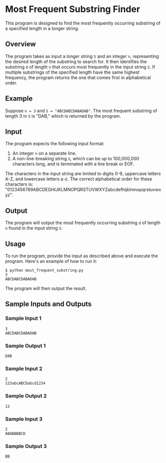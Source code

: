 # Most Frequent Substring Finder

This program is designed to find the most frequently occurring substring of a specified length in a longer string.

## Overview

The program takes as input a longer string `S` and an integer `n`, representing the desired length of the substring to search for. It then identifies the substring `d` of length `n` that occurs most frequently in the input string `S`. If multiple substrings of the specified length have the same highest frequency, the program returns the one that comes first in alphabetical order.

## Example

Suppose `n = 3` and `S = "ABCDABCDABADAB"`. The most frequent substring of length 3 in `S` is "DAB," which is returned by the program.

## Input

The program expects the following input format:

1. An integer `n` on a separate line.
2. A non-line-breaking string `S`, which can be up to 100,000,000 characters long, and is terminated with a line break or EOF.

The characters in the input string are limited to digits 0-9, uppercase letters A-Z, and lowercase letters a-z. The correct alphabetical order for these characters is: "0123456789ABCDEGHIJKLMNOPQRSTUVWXYZabcdefhijklmnopqrstuvwxyz".

## Output

The program will output the most frequently occurring substring `d` of length `n` found in the input string `S`.

## Usage

To run the program, provide the input as described above and execute the program. Here's an example of how to run it:

```shell
$ python most_frequent_substring.py
3
ABCDABCDABADAB
```

The program will then output the result.

## Sample Inputs and Outputs

### Sample Input 1
```
3
ABCDABCDABADAB
```
### Sample Output 1
```
DAB
```

### Sample Input 2
```
2
123abcABCDabcd1234
```
### Sample Output 2
```
12
```

### Sample Input 3
```
2
ABABBBBCD
```
### Sample Output 3
```
BB
```